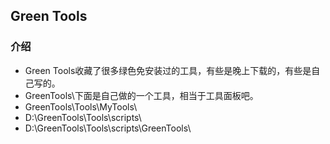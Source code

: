 ## Green Tools

### 介绍
* Green Tools收藏了很多绿色免安装过的工具，有些是晚上下载的，有些是自己写的。
* GreenTools\下面是自己做的一个工具，相当于工具面板吧。
* GreenTools\Tools\MyTools\
* D:\GreenTools\Tools\scripts\
* D:\GreenTools\Tools\scripts\GreenTools\
